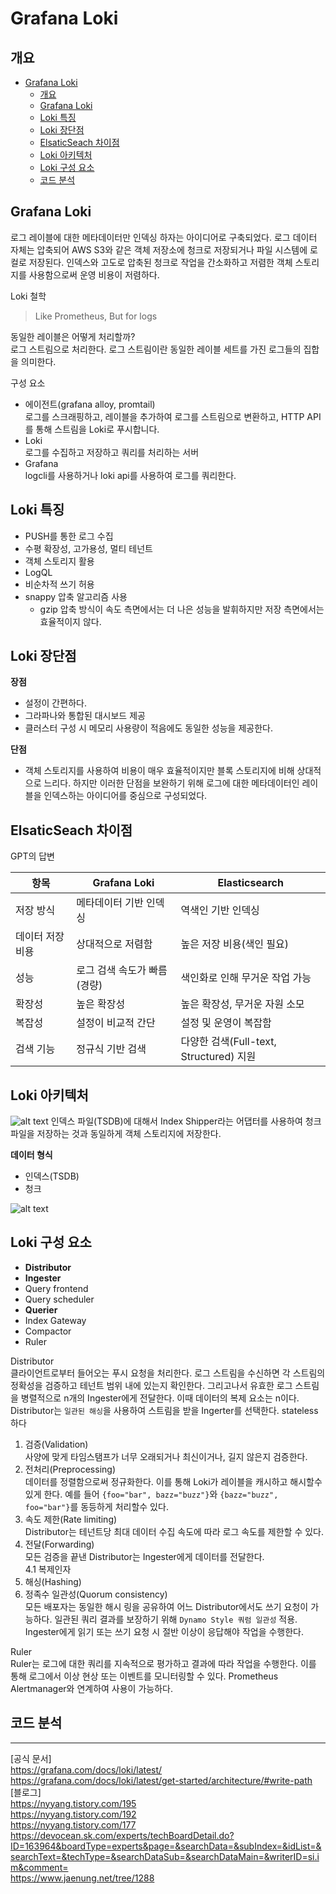 # Grafana Loki
## 개요
- [Grafana Loki](#grafana-loki)
  - [개요](#개요)
  - [Grafana Loki](#grafana-loki-1)
  - [Loki 특징](#loki-특징)
  - [Loki 장단점](#loki-장단점)
  - [ElsaticSeach 차이점](#elsaticseach-차이점)
  - [Loki 아키텍처](#loki-아키텍처)
  - [Loki 구성 요소](#loki-구성-요소)
  - [코드 분석](#코드-분석)

## Grafana Loki
로그 레이블에 대한 메타데이터만 인덱싱 하자는 아이디어로 구축되었다. 로그 데이터 자체는 압축되어 AWS S3와 같은 객체 저장소에 청크로 저장되거나 파일 시스템에 로컬로 저장된다. 인덱스와 고도로 압축된 청크로 작업을 간소화하고 저렴한 객체 스토리지를 사용함으로써 운영 비용이 저렴하다.

Loki 철학
> Like Prometheus, But for logs

동일한 레이블은 어떻게 처리할까?  
로그 스트림으로 처리한다. 로그 스트림이란 동일한 레이블 세트를 가진 로그들의 집합을 의미한다. 

구성 요소
- 에이전트(grafana alloy, promtail)  
로그를 스크래핑하고, 레이블을 추가하여 로그를 스트림으로 변환하고, HTTP API를 통해 스트림을 Loki로 푸시합니다.
- Loki   
로그를 수집하고 저장하고 쿼리를 처리하는 서버
- Grafana  
logcli를 사용하거나 loki api를 사용하여 로그를 쿼리한다.

## Loki 특징
- PUSH를 통한 로그 수집
- 수평 확장성, 고가용성, 멀티 테넌트
- 객체 스토리지 활용
- LogQL
- 비순차적 쓰기 허용  
- snappy 압축 알고리즘 사용  
  - gzip 압축 방식이 속도 측면에서는 더 나은 성능을 발휘하지만 저장 측면에서는 효율적이지 않다.

## Loki 장단점
**장점**  
- 설정이 간편하다. 
- 그라파나와 통합된 대시보드 제공
- 클러스터 구성 시 메모리 사용량이 적음에도 동일한 성능을 제공한다. 

**단점**
- 객체 스토리지를 사용하여 비용이 매우 효율적이지만 블록 스토리지에 비해 상대적으로 느리다. 하지만 이러한 단점을 보완하기 위해 로그에 대한 메타데이터인 레이블을 인덱스하는 아이디어를 중심으로 구성되었다.

## ElsaticSeach 차이점
GPT의 답변

| 항목 | Grafana Loki | Elasticsearch |
|------|-------------|--------------|
| 저장 방식 | 메타데이터 기반 인덱싱 | 역색인 기반 인덱싱 |
| 데이터 저장 비용 | 상대적으로 저렴함 | 높은 저장 비용(색인 필요) |
| 성능 | 로그 검색 속도가 빠름 (경량) | 색인화로 인해 무거운 작업 가능 |
| 확장성 | 높은 확장성 | 높은 확장성, 무거운 자원 소모 |
| 복잡성 | 설정이 비교적 간단 | 설정 및 운영이 복잡함 |
| 검색 기능 | 정규식 기반 검색 | 다양한 검색(Full-text, Structured) 지원 |

## Loki 아키텍처 
![alt text](https://grafana.com/docs/loki/latest/get-started/loki_architecture_components.svg)
인덱스 파일(TSDB)에 대해서 Index Shipper라는 어댑터를 사용하여 청크 파일을 저장하는 것과 동일하게 객체 스토리지에 저장한다.

**데이터 형식**
- 인덱스(TSDB)
- 청크  

![alt text](https://grafana.com/docs/loki/latest/get-started/chunks_diagram.png)


## Loki 구성 요소
- **Distributor**
- **Ingester**
- Query frontend
- Query scheduler
- **Querier**
- Index Gateway
- Compactor
- Ruler


Distributor    
클라이언트로부터 들어오는 푸시 요청을 처리한다. 로그 스트림을 수신하면 각 스트림의 정확성을 검증하고 테넌트 범위 내에 있는지 확인한다. 그리고나서 유효한 로그 스트림을 병렬적으로 n개의 Ingester에게 전달한다. 이때 데이터의 복제 요소는 n이다. Distributor는 `일관된 해싱`을 사용하여 스트림을 받을 Ingerter를 선택한다. stateless하다

1. 검증(Validation)    
사양에 맞게 타임스탬프가 너무 오래되거나 최신이거나, 길지 않은지 검증한다.  
2. 전처리(Preprocessing)    
데이터를 정렬함으로써 정규화한다. 이를 통해 Loki가 레이블을 캐시하고 해시할수 있게 한다. 예를 들어 `{foo="bar", bazz="buzz"}`와 `{bazz="buzz", foo="bar"}`를 동등하게 처리할수 있다.
3. 속도 제한(Rate limiting)    
Distributor는 테넌트당 최대 데이터 수집 속도에 따라 로그 속도를 제한할 수 있다.
4. 전달(Forwarding)    
모든 검증을 끝낸 Distributor는 Ingester에게 데이터를 전달한다.  
4.1 복제인자    
5. 해싱(Hashing)
6. 정족수 일관성(Quorum consistency)  
모든 배포자는 동일한 해시 링을 공유하여 어느 Distributor에서도 쓰기 요청이 가능하다. 일관된 쿼리 결과를 보장하기 위해 `Dynamo Style 쿼럼 일관성` 적용. Ingester에게 읽기 또는 쓰기 요청 시 절반 이상이 응답해야 작업을 수행한다.

Ruler    
Ruler는 로그에 대한 쿼리를 지속적으로 평가하고 결과에 따라 작업을 수행한다. 이를 통해 로그에서 이상 현상 또는 이벤트를 모니터링할 수 있다. Prometheus Alertmanager와 연계하여 사용이 가능하다.  

## 코드 분석

---
[공식 문서]     
https://grafana.com/docs/loki/latest/      
https://grafana.com/docs/loki/latest/get-started/architecture/#write-path  
[블로그]    
https://nyyang.tistory.com/195  
https://nyyang.tistory.com/192  
https://nyyang.tistory.com/177    
https://devocean.sk.com/experts/techBoardDetail.do?ID=163964&boardType=experts&page=&searchData=&subIndex=&idList=&searchText=&techType=&searchDataSub=&searchDataMain=&writerID=si.im&comment=  
https://www.jaenung.net/tree/1288  
